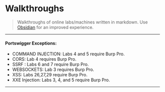 # Walkthroughs

> Walkthroughs of online labs/machines written in markdown.
> Use [Obsidian](https://obsidian.md/) for an improved experience.

---

#### Portswigger Exceptions:

* COMMAND INJECTION: Labs 4 and 5 require Burp Pro.
* CORS: Lab 4 requires Burp Pro.
* SSRF : Labs 6 and 7 require Burp Pro.
* WEBSOCKETS: Lab 3 requires Burp Pro.
* XSS: Labs 26,27,29 require Burp Pro.
* XXE Injection: Labs 3, 4, and 5 require Burp Pro.

---
